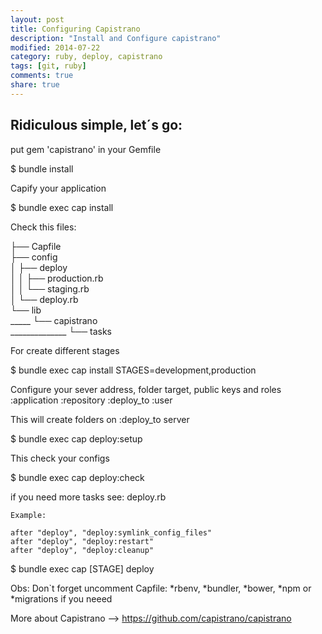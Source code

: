 ```yaml
---
layout: post
title: Configuring Capistrano
description: "Install and Configure capistrano"
modified: 2014-07-22
category: ruby, deploy, capistrano
tags: [git, ruby]
comments: true
share: true
---
```


## Ridiculous simple, let´s go:

  put gem 'capistrano' in your Gemfile

  $ bundle install

  Capify your application

  $ bundle exec cap install

  Check this files:

  ├── Capfile<br />
  ├── config<br />
  │   ├── deploy<br />
  │   │   ├── production.rb<br />
  │   │   └── staging.rb<br />
  │   └── deploy.rb<br />
  └── lib<br />
  _____ └── capistrano<br />
  ______________ └── tasks<br />


  For create different stages

  $ bundle exec cap install STAGES=development,production

  Configure your sever address, folder target, public keys and roles
  :application
  :repository
  :deploy_to
  :user

  This will create folders on :deploy_to server

  $ bundle exec cap deploy:setup

  This check your configs

  $ bundle exec cap deploy:check


  if you need more tasks see: deploy.rb

    Example:

    after "deploy", "deploy:symlink_config_files"
    after "deploy", "deploy:restart"
    after "deploy", "deploy:cleanup"


  $ bundle exec cap [STAGE] deploy



  Obs: Don`t forget uncomment Capfile:
  *rbenv, *bundler, *bower, *npm or *migrations if you neeed


  More about Capistrano --> https://github.com/capistrano/capistrano

